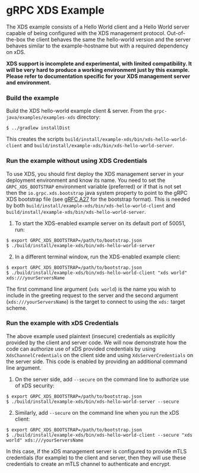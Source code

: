 gRPC XDS Example
================

The XDS example consists of a Hello World client and a Hello World server capable of
being configured with the XDS management protocol. Out-of-the-box the client
behaves the same the hello-world version and the server behaves similar to the
example-hostname but with a required dependency on xDS.

__XDS support is incomplete and experimental, with limited compatibility. It
will be very hard to produce a working environment just by this example. Please
refer to documentation specific for your XDS management server and
environment.__

### Build the example

Build the XDS hello-world example client & server. From the `grpc-java/examples/examples-xds`
directory:
```
$ ../gradlew installDist
```

This creates the scripts `build/install/example-xds/bin/xds-hello-world-client` and
`build/install/example-xds/bin/xds-hello-world-server`.

### Run the example without using XDS Credentials

To use XDS, you should first deploy the XDS management server in your deployment environment
and know its name. You need to set the `GRPC_XDS_BOOTSTRAP` environment variable (preferred) or if that is not set then
the `io.grpc.xds.bootstrap` java system property to point to the gRPC XDS bootstrap file (see
[gRFC A27](https://github.com/grpc/proposal/blob/master/A27-xds-global-load-balancing.md#xdsclient-and-bootstrap-file) for the
bootstrap format). This is needed by both `build/install/example-xds/bin/xds-hello-world-client`
and `build/install/example-xds/bin/xds-hello-world-server`.

1. To start the XDS-enabled example server on its default port of 50051, run:
```
$ export GRPC_XDS_BOOTSTRAP=/path/to/bootstrap.json
$ ./build/install/example-xds/bin/xds-hello-world-server
```

2. In a different terminal window, run the XDS-enabled example client:
```
$ export GRPC_XDS_BOOTSTRAP=/path/to/bootstrap.json
$ ./build/install/example-xds/bin/xds-hello-world-client "xds world" xds:///yourServersName
```
The first command line argument (`xds world`) is the name you wish to include in
the greeting request to the server and the second argument
(`xds:///yourServersName`) is the target to connect to using the `xds:` target
scheme.

### Run the example with xDS Credentials

The above example used plaintext (insecure) credentials as explicitly provided by the client and server
code. We will now demonstrate how the code can authorize use of xDS provided credentials by using
`XdsChannelCredentials` on the client side and using `XdsServerCredentials` on the server side.
This code is enabled by providing an additional command line argument.

1. On the server side, add `--secure` on the command line to authorize use of xDS security:
```
$ export GRPC_XDS_BOOTSTRAP=/path/to/bootstrap.json
$ ./build/install/example-xds/bin/xds-hello-world-server --secure
```

2. Similarly, add `--secure` on the command line when you run the xDS client:
```
$ export GRPC_XDS_BOOTSTRAP=/path/to/bootstrap.json
$ ./build/install/example-xds/bin/xds-hello-world-client --secure "xds world" xds:///yourServersName
```

In this case, if the xDS management server is configured to provide mTLS credentials (for example) to the client and
server, then they will use these credentials to create an mTLS channel to authenticate and encrypt.
